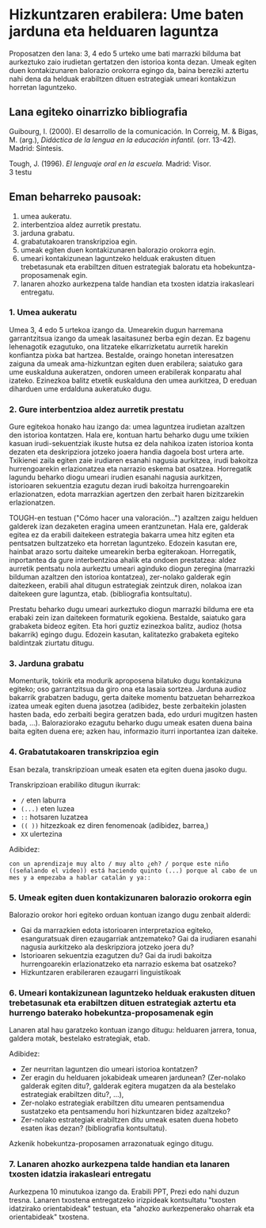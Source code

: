 #  Hizkuntzaren erabilera: Ume baten jarduna eta helduaren laguntza

Proposatzen den lana: 3, 4 edo 5 urteko ume bati marrazki bilduma bat aurkeztuko zaio irudietan gertatzen den istorioa konta dezan. Umeak egiten duen kontakizunaren balorazio orokorra egingo da, baina bereziki aztertu nahi dena da helduak erabiltzen dituen estrategiak umeari kontakizun horretan laguntzeko.

## Lana egiteko oinarrizko bibliografia

Guibourg, I. (2000). El desarrollo de la comunicación. In Correig, M. & Bigas, M. (arg.), *Didáctica de la lengua en la educación infantil.* (orr. 13-42). Madrid: Síntesis.

Tough, J. (1996). *El lenguaje oral en la escuela.* Madrid: Visor.    
  3 testu

## Eman beharreko pausoak:

1. umea aukeratu.
2. interbentzioa aldez aurretik prestatu.
3. jarduna grabatu.
4. grabatutakoaren transkripzioa egin.
5. umeak egiten duen kontakizunaren balorazio orokorra egin.
6. umeari kontakizunean laguntzeko helduak erakusten dituen trebetasunak eta erabiltzen dituen estrategiak baloratu eta hobekuntza-proposamenak egin.
7. lanaren ahozko aurkezpena talde handian eta txosten idatzia irakasleari entregatu.			 					

### 1. Umea aukeratu			

Umea 3, 4 edo 5 urtekoa izango da. Umearekin dugun harremana garrantzitsua izango da umeak lasaitasunez berba egin dezan. Ez bagenu lehenagotik ezagutuko, ona litzateke elkarrizketatu aurretik harekin konfiantza pixka bat hartzea. Bestalde, oraingo honetan interesatzen zaiguna da umeak ama-hizkuntzan egiten duen erabilera; saiatuko gara ume euskalduna aukeratzen, ondoren umeen erabilerak konparatu ahal izateko. Ezinezkoa balitz etxetik euskalduna den umea aurkitzea, D ereduan diharduen ume erdalduna aukeratuko dugu.
				
### 2. Gure interbentzioa aldez aurretik prestatu

Gure egitekoa honako hau izango da: umea laguntzea irudietan azaltzen den istorioa kontatzen. Hala ere, kontuan hartu beharko dugu ume txikien kasuan irudi-sekuentziak ikuste hutsa ez dela nahikoa izaten istorioa konta dezaten eta deskripziora jotzeko joaera handia dagoela bost urtera arte. Txikienei zaila egiten zaie irudiaren esanahi nagusia aurkitzea, irudi bakoitza hurrengoarekin erlazionatzea eta narrazio eskema bat osatzea. Horregatik lagundu beharko diogu umeari irudien esanahi nagusia aurkitzen, istorioaren sekuentzia ezagutu dezan irudi bakoitza hurrengoarekin erlazionatzen, edota marrazkian agertzen den zerbait haren bizitzarekin erlazionatzen.

TOUGH-en testuan ("Cómo hacer una valoración...") azaltzen zaigu helduen galderek izan dezaketen eragina umeen erantzunetan. Hala ere, galderak egitea ez da erabili daitekeen estrategia bakarra umea hitz egiten eta pentsatzen bultzatzeko eta horretan laguntzeko. Edozein kasutan ere, hainbat arazo sortu daiteke umearekin berba egiterakoan. Horregatik, inportantea da gure interbentzioa ahalik eta ondoen prestatzea: aldez aurretik pentsatu nola aurkeztu umeari aginduko diogun zeregina (marrazki bilduman azaltzen den istorioa kontatzea), zer-nolako galderak egin daitezkeen, erabili ahal ditugun estrategiak zeintzuk diren, nolakoa izan daitekeen gure laguntza, etab. (bibliografia kontsultatu).					

Prestatu beharko dugu umeari aurkeztuko diogun marrazki bilduma ere eta erabaki zein izan daitekeen formaturik egokiena. Bestalde, saiatuko gara grabaketa bideoz egiten. Eta hori guztiz ezinezkoa balitz, audioz (hotsa bakarrik) egingo dugu. Edozein kasutan, kalitatezko grabaketa egiteko baldintzak ziurtatu ditugu.

### 3. Jarduna grabatu		

Momenturik, tokirik eta modurik aproposena bilatuko dugu kontakizuna egiteko; oso garrantzitsua da giro ona eta lasaia sortzea. Jarduna audioz bakarrik grabatzen badugu, gerta daiteke momentu batzuetan beharrezkoa izatea umeak egiten duena jasotzea (adibidez, beste zerbaitekin jolasten hasten bada, edo zerbaiti begira geratzen bada, edo urduri mugitzen hasten bada, ...). Baloraziorako ezagutu beharko dugu umeak esaten duena baina baita egiten duena ere; azken hau, informazio iturri inportantea izan daiteke.

### 4. Grabatutakoaren transkripzioa egin

Esan bezala, transkripzioan umeak esaten eta egiten duena jasoko dugu.				

Transkripzioan erabiliko ditugun ikurrak: 

+	`/` eten laburra
+	`(...)` eten luzea
+	`::` hotsaren luzatzea
+	`(( ))` hitzezkoak ez diren fenomenoak (adibidez, barrea,) 
+	`XX` ulertezina			

Adibidez: 

```TOBI
con un aprendizaje muy alto / muy alto ¿eh? / porque este niño ((señalando el video)) está haciendo quinto (...) porque al cabo de un mes y a empezaba a hablar catalán y ya::
```

### 5. Umeak egiten duen kontakizunaren balorazio orokorra egin

Balorazio orokor hori egiteko orduan kontuan izango dugu zenbait alderdi:

- Gai da marrazkien edota istorioaren interpretazioa egiteko, esanguratsuak diren ezaugarriak antzemateko? Gai da irudiaren esanahi nagusia aurkitzeko ala deskripziora jotzeko joera du?
- Istorioaren sekuentzia ezagutzen du? Gai da irudi bakoitza hurrengoarekin erlazionatzeko eta narrazio eskema bat osatzeko?
- Hizkuntzaren erabileraren ezaugarri linguistikoak

### 6. Umeari kontakizunean laguntzeko helduak erakusten dituen trebetasunak eta erabiltzen dituen estrategiak aztertu eta hurrengo baterako hobekuntza-proposamenak egin

Lanaren atal hau garatzeko kontuan izango ditugu: helduaren jarrera, tonua, galdera motak, bestelako estrategiak, etab.

Adibidez:

- Zer neurritan laguntzen dio umeari istorioa kontatzen? 
- Zer eragin du helduaren jokabideak umearen jardunean? (Zer-nolako galderak egiten ditu?, galderak egitera mugatzen da ala bestelako estrategiak erabiltzen ditu?, ...), 
- Zer-nolako estrategiak erabiltzen ditu umearen pentsamendua sustatzeko eta pentsamendu hori hizkuntzaren bidez azaltzeko?
- Zer-nolako estrategiak erabiltzen ditu umeak esaten duena hobeto esaten ikas dezan? (bibliografia kontsultatu).

Azkenik hobekuntza-proposamen arrazonatuak egingo ditugu.

### 7. Lanaren ahozko aurkezpena talde handian eta lanaren txosten idatzia irakasleari entregatu

Aurkezpena 10 minutukoa izango da. Erabili PPT, Prezi edo nahi duzun tresna. Lanaren txostena entregatzeko irizpideak kontsultatu "txosten idatzirako orientabideak" testuan, eta "ahozko aurkezpenerako oharrak eta orientabideak" txostena.